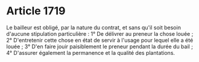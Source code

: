 # Article 1719

Le bailleur est obligé, par la nature du contrat, et sans qu'il soit besoin d'aucune stipulation particulière :   1° De délivrer au preneur la chose louée ;   2° D'entretenir cette chose en état de servir à l'usage pour lequel elle a été louée ;   3° D'en faire jouir paisiblement le preneur pendant la durée du bail ;   4° D'assurer également la permanence et la qualité des plantations.